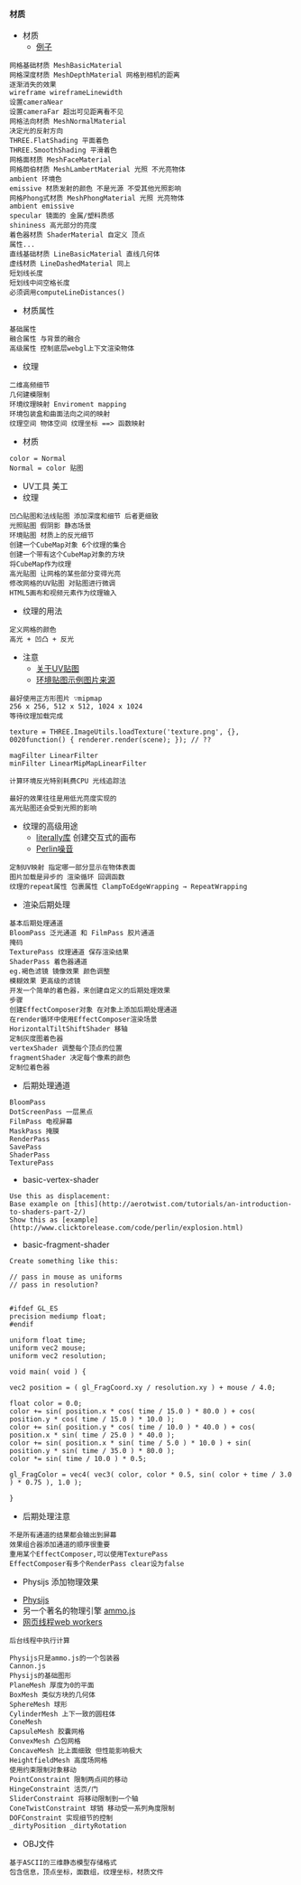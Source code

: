 #### **材质**
* 材质
	* [例子](https://www.shadertoy.com/view/4dXGR4)
~~~
网格基础材质 MeshBasicMaterial
网格深度材质 MeshDepthMaterial 网格到相机的距离
逐渐消失的效果
wireframe wireframeLinewidth
设置cameraNear
设置cameraFar 超出可见距离看不见
网格法向材质 MeshNormalMaterial
决定光的反射方向
THREE.FlatShading 平面着色
THREE.SmoothShading 平滑着色
网格面材质 MeshFaceMaterial
网格朗伯材质 MeshLambertMaterial 光照 不光亮物体
ambient 环境色
emissive 材质发射的颜色 不是光源 不受其他光照影响
网格Phong式材质 MeshPhongMaterial 光照 光亮物体
ambient emissive
specular 镜面的 金属/塑料质感
shininess 高光部分的亮度
着色器材质 ShaderMaterial 自定义 顶点
属性...
直线基础材质 LineBasicMaterial 直线几何体
虚线材质 LineDashedMaterial 同上
短划线长度
短划线中间空格长度
必须调用computeLineDistances()
~~~

* 材质属性
~~~
基础属性
融合属性 与背景的融合
高级属性 控制底层webgl上下文渲染物体
~~~

*  纹理
~~~
二维高频细节
几何建模限制
环境纹理映射 Enviroment mapping
环境包装盒和曲面法向之间的映射
纹理空间 物体空间 纹理坐标 ==> 函数映射
~~~

* 材质
~~~
color = Normal
Normal = color 贴图
~~~

* UV工具 美工
* 纹理
~~~
凹凸贴图和法线贴图 添加深度和细节 后者更细致
光照贴图 假阴影 静态场景
环境贴图 材质上的反光细节
创建一个CubeMap对象 6个纹理的集合
创建一个带有这个CubeMap对象的方块
将CubeMap作为纹理
高光贴图 让网格的某些部分变得光亮
修改网格的UV贴图 对贴图进行微调
HTML5画布和视频元素作为纹理输入
~~~

* 纹理的用法
~~~
定义网格的颜色
高光 + 凹凸 + 反光
~~~

* 注意
	* [关于UV贴图](http://stackoverflow.com/questions/15137695/three-js-lightmap-causes-an-error-webglrenderingcontext-gl-error-gl-invalid-op)
    * [环境贴图示例图片来源](http://www.humus.name/index.php?page=Textures)
~~~
最好使用正方形图片 ∵mipmap
256 x 256, 512 x 512, 1024 x 1024
等待纹理加载完成

texture = THREE.ImageUtils.loadTexture('texture.png', {},
0020function() { renderer.render(scene); }); // ??

magFilter LinearFilter
minFilter LinearMipMapLinearFilter

计算环境反光特别耗费CPU 光线追踪法

最好的效果往往是用低光亮度实现的
高光贴图还会受到光照的影响
~~~

* 纹理的高级用途
	* [literally库](http://literallycanvas.com/) 创建交互式的画布
	+ [Perlin噪音](https://github.com/wwwtyro/perlin.js)
~~~
定制UV映射 指定哪一部分显示在物体表面
图片加载是异步的 渲染循环 回调函数
纹理的repeat属性 包裹属性 ClampToEdgeWrapping → RepeatWrapping
~~~

* 渲染后期处理
~~~
基本后期处理通道
BloomPass 泛光通道 和 FilmPass 胶片通道
掩码
TexturePass 纹理通道 保存渲染结果
ShaderPass 着色器通道
eg.褐色滤镜 镜像效果 颜色调整
模糊效果 更高级的滤镜
开发一个简单的着色器，来创建自定义的后期处理效果
步骤
创建EffectComposer对象 在对象上添加后期处理通道
在render循环中使用EffectComposer渲染场景
HorizontalTiltShiftShader 移轴
定制灰度图着色器
vertexShader 调整每个顶点的位置
fragmentShader 决定每个像素的颜色
定制位着色器
~~~

* 后期处理通道
~~~
BloomPass
DotScreenPass 一层黑点
FilmPass 电视屏幕
MaskPass 掩膜
RenderPass
SavePass
ShaderPass
TexturePass
~~~

* basic-vertex-shader
~~~
Use this as displacement:
Base example on [this](http://aerotwist.com/tutorials/an-introduction-to-shaders-part-2/)
Show this as [example](http://www.clicktorelease.com/code/perlin/explosion.html)
~~~

* basic-fragment-shader
```
Create something like this:

// pass in mouse as uniforms
// pass in resolution?


#ifdef GL_ES
precision mediump float;
#endif

uniform float time;
uniform vec2 mouse;
uniform vec2 resolution;

void main( void ) {

vec2 position = ( gl_FragCoord.xy / resolution.xy ) + mouse / 4.0;

float color = 0.0;
color += sin( position.x * cos( time / 15.0 ) * 80.0 ) + cos( position.y * cos( time / 15.0 ) * 10.0 );
color += sin( position.y * cos( time / 10.0 ) * 40.0 ) + cos( position.x * sin( time / 25.0 ) * 40.0 );
color += sin( position.x * sin( time / 5.0 ) * 10.0 ) + sin( position.y * sin( time / 35.0 ) * 80.0 );
color *= sin( time / 10.0 ) * 0.5;

gl_FragColor = vec4( vec3( color, color * 0.5, sin( color + time / 3.0 ) * 0.75 ), 1.0 );

}
```

* 后期处理注意
~~~
不是所有通道的结果都会输出到屏幕
效果组合器添加通道的顺序很重要
重用某个EffectComposer,可以使用TexturePass
EffectComposer有多个RenderPass clear设为false
~~~

*  Physijs 添加物理效果
  + [Physijs](http://chandlerprall.github.io/Physijs/)
  + 另一个著名的物理引擎 [ammo.js]( https://github.com/kripken/ammo.js/)
  + [网页线程web workers](https://html.spec.whatwg.org/multipage/workers.html)
~~~
后台线程中执行计算
  
Physijs只是ammo.js的一个包装器
Cannon.js
Physijs的基础图形
PlaneMesh 厚度为0的平面
BoxMesh 类似方块的几何体
SphereMesh 球形
CylinderMesh 上下一致的圆柱体
ConeMesh
CapsuleMesh 胶囊网格
ConvexMesh 凸包网格
ConcaveMesh 比上面细致 但性能影响极大
HeightfieldMesh 高度场网格
使用约束限制对象移动
PointConstraint 限制两点间的移动
HingeConstraint 活页/门
SliderConstraint 将移动限制到一个轴
ConeTwistConstraint 球销 移动受一系列角度限制
DOFConstraint 实现细节的控制
_dirtyPosition _dirtyRotation
~~~

* OBJ文件
~~~
基于ASCII的三维静态模型存储格式
包含信息，顶点坐标，面数组，纹理坐标，材质文件
~~~